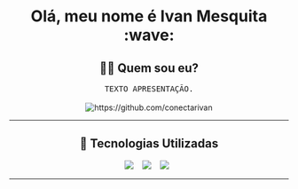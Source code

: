 <h1 align ="center"> Olá, meu nome é Ivan Mesquita :wave:</h1>

<h2 align="center"> 👨‍💻 Quem sou eu?</h2>
<p align="center">
  <samp> TEXTO APRESENTAÇÃO.
  </samp>
  <br> <br>
  <img src="https://komarev.com/ghpvc/?username=conectarivan" alt="https://github.com/conectarivan" />

  <hr>

<h2 align="center"> 🔭 Tecnologias Utilizadas</h2>
<p align="center">
  <img src="https://img.shields.io/badge/HTML%20-%2343853D.svg?&style=for-the-badge&logo=html5&logoColor=white" />&nbsp;&nbsp;&nbsp;
  <img src="https://img.shields.io/badge/CSS%20-%2300D9FF.svg?&style=for-the-badge&logo=css3&logoColor=white" />&nbsp;&nbsp;&nbsp;
  <img src="https://img.shields.io/badge/JS%20-%231572B6.svg?&style=for-the-badge&logo=javascript&logoColor=white" />&nbsp;&nbsp;
  

<hr>
